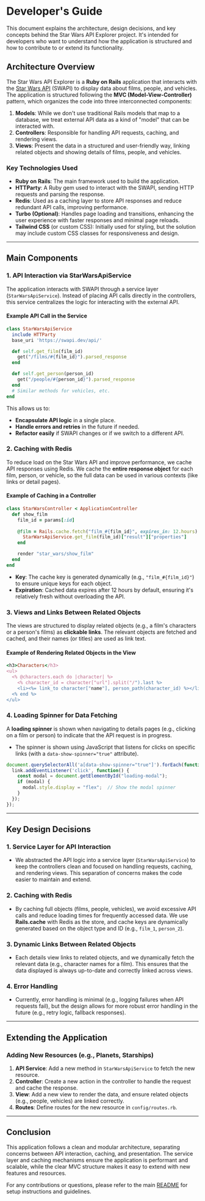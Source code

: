# Developer's Guide

This document explains the architecture, design decisions, and key concepts behind the Star Wars API Explorer project. It's intended for developers who want to understand how the application is structured and how to contribute to or extend its functionality.

## Architecture Overview

The Star Wars API Explorer is a **Ruby on Rails** application that interacts with the [Star Wars API](https://swapi.dev) (SWAPI) to display data about films, people, and vehicles. The application is structured following the **MVC (Model-View-Controller)** pattern, which organizes the code into three interconnected components:

1. **Models**: While we don't use traditional Rails models that map to a database, we treat external API data as a kind of "model" that can be interacted with.
2. **Controllers**: Responsible for handling API requests, caching, and rendering views.
3. **Views**: Present the data in a structured and user-friendly way, linking related objects and showing details of films, people, and vehicles.

### Key Technologies Used

- **Ruby on Rails**: The main framework used to build the application.
- **HTTParty**: A Ruby gem used to interact with the SWAPI, sending HTTP requests and parsing the response.
- **Redis**: Used as a caching layer to store API responses and reduce redundant API calls, improving performance.
- **Turbo (Optional)**: Handles page loading and transitions, enhancing the user experience with faster responses and minimal page reloads.
- **Tailwind CSS** (or custom CSS): Initially used for styling, but the solution may include custom CSS classes for responsiveness and design.

---

## Main Components

### 1. API Interaction via **StarWarsApiService**

The application interacts with SWAPI through a service layer (`StarWarsApiService`). Instead of placing API calls directly in the controllers, this service centralizes the logic for interacting with the external API.

#### Example API Call in the Service

```ruby
class StarWarsApiService
  include HTTParty
  base_uri 'https://swapi.dev/api/'

  def self.get_film(film_id)
    get("/films/#{film_id}").parsed_response
  end

  def self.get_person(person_id)
    get("/people/#{person_id}").parsed_response
  end
  # Similar methods for vehicles, etc.
end
```

This allows us to:
- **Encapsulate API logic** in a single place.
- **Handle errors and retries** in the future if needed.
- **Refactor easily** if SWAPI changes or if we switch to a different API.

### 2. Caching with Redis

To reduce load on the Star Wars API and improve performance, we cache API responses using Redis. We cache the **entire response object** for each film, person, or vehicle, so the full data can be used in various contexts (like links or detail pages).

#### Example of Caching in a Controller

```ruby
class StarWarsController < ApplicationController
  def show_film
    film_id = params[:id]
    
    @film = Rails.cache.fetch("film_#{film_id}", expires_in: 12.hours) do
      StarWarsApiService.get_film(film_id)["result"]["properties"]
    end

    render "star_wars/show_film"
  end
end
```

- **Key**: The cache key is generated dynamically (e.g., `"film_#{film_id}"`) to ensure unique keys for each object.
- **Expiration**: Cached data expires after 12 hours by default, ensuring it's relatively fresh without overloading the API.

### 3. Views and Links Between Related Objects

The views are structured to display related objects (e.g., a film's characters or a person's films) as **clickable links**. The relevant objects are fetched and cached, and their names (or titles) are used as link text.

#### Example of Rendering Related Objects in the View

```ruby
<h3>Characters</h3>
<ul>
  <% @characters.each do |character| %>
    <% character_id = character["url"].split("/").last %>
    <li><%= link_to character["name"], person_path(character_id) %></li>
  <% end %>
</ul>
```

### 4. Loading Spinner for Data Fetching

A **loading spinner** is shown when navigating to details pages (e.g., clicking on a film or person) to indicate that the API request is in progress.

- The spinner is shown using JavaScript that listens for clicks on specific links (with a `data-show-spinner="true"` attribute).

```javascript
document.querySelectorAll('a[data-show-spinner="true"]').forEach(function(link) {
  link.addEventListener('click', function() {
    const modal = document.getElementById("loading-modal");
    if (modal) {
      modal.style.display = "flex";  // Show the modal spinner
    }
  });
});
```

---

## Key Design Decisions

### 1. **Service Layer for API Interaction**
   - We abstracted the API logic into a service layer (`StarWarsApiService`) to keep the controllers clean and focused on handling requests, caching, and rendering views. This separation of concerns makes the code easier to maintain and extend.

### 2. **Caching with Redis**
   - By caching full objects (films, people, vehicles), we avoid excessive API calls and reduce loading times for frequently accessed data. We use **Rails.cache** with Redis as the store, and cache keys are dynamically generated based on the object type and ID (e.g., `film_1`, `person_2`).
   
### 3. **Dynamic Links Between Related Objects**
   - Each details view links to related objects, and we dynamically fetch the relevant data (e.g., character names for a film). This ensures that the data displayed is always up-to-date and correctly linked across views.

### 4. **Error Handling**
   - Currently, error handling is minimal (e.g., logging failures when API requests fail), but the design allows for more robust error handling in the future (e.g., retry logic, fallback responses).

---

## Extending the Application

### Adding New Resources (e.g., Planets, Starships)
1. **API Service**: Add a new method in `StarWarsApiService` to fetch the new resource.
2. **Controller**: Create a new action in the controller to handle the request and cache the response.
3. **View**: Add a new view to render the data, and ensure related objects (e.g., people, vehicles) are linked correctly.
4. **Routes**: Define routes for the new resource in `config/routes.rb`.

---

## Conclusion

This application follows a clean and modular architecture, separating concerns between API interaction, caching, and presentation. The service layer and caching mechanisms ensure the application is performant and scalable, while the clear MVC structure makes it easy to extend with new features and resources.

For any contributions or questions, please refer to the main [README](../README.md) for setup instructions and guidelines.
